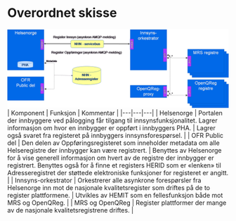 # Overordnet skisse

![Overordnet skisse](img/overordnetskisse.png "Overordnet skisse")
| Komponent | Funksjon | Kommentar |
|---|---|---|
| Helsenorge | Portalen der innbyggere ved pålogging får tilgang til innsynsfunksjonalitet.	Lagrer informasjon om hvor en innbygger er oppført i innbyggers PHA. | Lagrer også svaret fra registeret på innbyggers innsynsforespørsel. |
| OFR Public del | Den delen av Oppføringsregisteret som inneholder metadata om alle Helseregistre der innbygger kan være registrert. | Benyttes av Helsenorge for å vise generell informasjon om hvert av de registre der innbygger er registrert. Benyttes også for å finne et registers HERID som er «lenken» til Adresseregistret der støttede elektroniske funksjoner for registeret er angitt. |
| Innsyns-orkestrator | Orkestrerer alle asynkrone forespørsler fra Helsenorge inn mot de nasjonale kvalitetsregister som driftes på de to register plattformene. | Utvikles av HEMIT som en fellesfunksjon både mot MRS og OpenQReg. |
| MRS og OpenQReg | Register plattformer der mange av de nasjonale kvalitetsregistrene driftes. |

